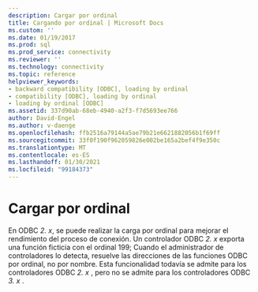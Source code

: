 ```yaml
---
description: Cargar por ordinal
title: Cargando por ordinal | Microsoft Docs
ms.custom: ''
ms.date: 01/19/2017
ms.prod: sql
ms.prod_service: connectivity
ms.reviewer: ''
ms.technology: connectivity
ms.topic: reference
helpviewer_keywords:
- backward compatibility [ODBC], loading by ordinal
- compatibility [ODBC], loading by ordinal
- loading by ordinal [ODBC]
ms.assetid: 337d90ab-68eb-4940-a2f3-f7d5693ee766
author: David-Engel
ms.author: v-daenge
ms.openlocfilehash: ffb2516a79144a5ae79b21e6621882056b1f69ff
ms.sourcegitcommit: 33f0f190f962059826e002be165a2bef4f9e350c
ms.translationtype: MT
ms.contentlocale: es-ES
ms.lasthandoff: 01/30/2021
ms.locfileid: "99184373"
---
```

# <a name="loading-by-ordinal"></a>Cargar por ordinal
En ODBC *2. x*, se puede realizar la carga por ordinal para mejorar el rendimiento del proceso de conexión. Un controlador ODBC *2. x* exporta una función ficticia con el ordinal 199; Cuando el administrador de controladores lo detecta, resuelve las direcciones de las funciones ODBC por ordinal, no por nombre. Esta funcionalidad todavía se admite para los controladores ODBC *2. x* , pero no se admite para los controladores ODBC *3. x* .
